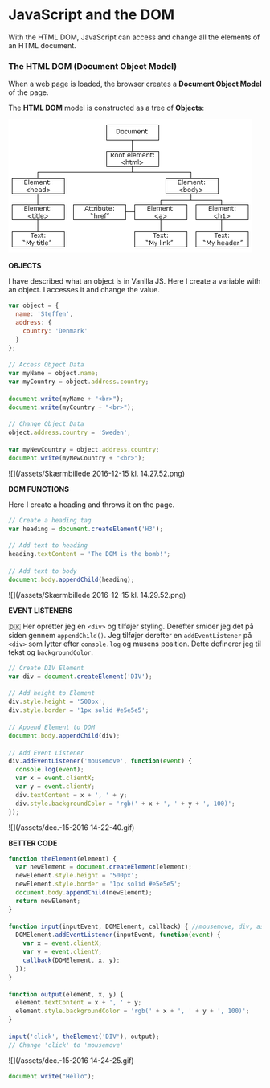 # JavaScript and the DOM

With the HTML DOM, JavaScript can access and change all the elements of an HTML document.

### The HTML DOM \(Document Object Model\)

When a web page is loaded, the browser creates a **Document Object Model** of the page.

The **HTML DOM** model is constructed as a tree of **Objects**:

![](/assets/pic_htmltree.gif)

**OBJECTS**

I have described what an object is in Vanilla JS. Here I create a variable with an object. I accesses it and change the value.

```js
var object = {
  name: 'Steffen',
  address: {
    country: 'Denmark'
  }
};

// Access Object Data
var myName = object.name;
var myCountry = object.address.country;

document.write(myName + "<br>");
document.write(myCountry + "<br>");

// Change Object Data
object.address.country = 'Sweden';

var myNewCountry = object.address.country;
document.write(myNewCountry + "<br>");
```

![](/assets/Skærmbillede 2016-12-15 kl. 14.27.52.png)

**DOM FUNCTIONS**

Here I create a heading and throws it on the page.

```js
// Create a heading tag 
var heading = document.createElement('H3');

// Add text to heading
heading.textContent = 'The DOM is the bomb!';

// Add text to body
document.body.appendChild(heading);
```

![](/assets/Skærmbillede 2016-12-15 kl. 14.29.52.png)

**EVENT LISTENERS**

🇩🇰 Her opretter jeg en `<div>` og tilføjer styling. Derefter smider jeg det på siden gennem `appendChild()`. Jeg tilføjer derefter en `addEventListener` på `<div>`  som lytter efter `console.log` og musens position. Dette definerer jeg til tekst og `backgroundColor`.

```js
// Create DIV Element
var div = document.createElement('DIV');

// Add height to Element
div.style.height = '500px';
div.style.border = '1px solid #e5e5e5';

// Append Element to DOM
document.body.appendChild(div); 

// Add Event Listener
div.addEventListener('mousemove', function(event) {
  console.log(event);
  var x = event.clientX;
  var y = event.clientY;
  div.textContent = x + ', ' + y;
  div.style.backgroundColor = 'rgb(' + x + ', ' + y + ', 100)';
});
```

![](/assets/dec.-15-2016 14-22-40.gif)

**BETTER CODE**

```js
function theElement(element) {
  var newElement = document.createElement(element);
  newElement.style.height = '500px';
  newElement.style.border = '1px solid #e5e5e5';
  document.body.appendChild(newElement);
  return newElement;
}

function input(inputEvent, DOMElement, callback) { //mousemove, div, asynchronous
  DOMElement.addEventListener(inputEvent, function(event) {
    var x = event.clientX;
    var y = event.clientY;
    callback(DOMElement, x, y);
  });
}

function output(element, x, y) {
  element.textContent = x + ', ' + y;
  element.style.backgroundColor = 'rgb(' + x + ', ' + y + ', 100)';
}

input('click', theElement('DIV'), output);
// Change 'click' to 'mousemove'
```

![](/assets/dec.-15-2016 14-24-25.gif)

```js
document.write("Hello");
```



